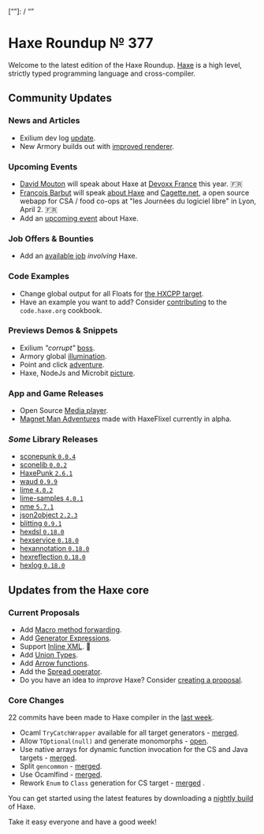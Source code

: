 [_template]: ../templates/roundup.html
[date]: / "2017-03-27 10:53:00"
[modified]: / "2017-03-27 11:07:00"
[published]: / "2017-03-27 14:30:00"
[description]: / "The latest news covering the Haxe community, featuring upcoming talks, the latest HaxeLib releases, game previews and lots more!"
[“”]: / “”

# Haxe Roundup № 377

Welcome to the latest edition of the Haxe Roundup. [Haxe](http://haxe.org/?utm_source=haxe.io) is a high level, strictly typed programming language and cross-compiler.

## Community Updates

### News and Articles

- Exilium dev log [update](https://twitter.com/5Mixer/status/845913051761016832).
- New Armory builds out with [improved renderer](https://twitter.com/luboslenco/status/844550609273573376).
	
### Upcoming Events

- [David Mouton](https://twitter.com/damoebius) will speak about Haxe at [Devoxx France](http://cfp.devoxx.fr/2017/talk/EFI-6314/Beyond_Javascript) this year. :fr:
- [François Barbut](https://github.com/bablukid) will speak [about Haxe](http://www.jdll.org/events/decouvrez-haxe-le-graal-du-developpeur-touche-a-tout/) and [Cagette.net](http://www.jdll.org/events/cagette-net-un-logiciel-libre-pour-le-circuit-court/), a open source webapp for  CSA / food co-ops at "les Journées du logiciel libre" in Lyon, April 2. :fr:
- Add an [upcoming event](https://github.com/skial/haxe.io/labels/events) about Haxe.

### Job Offers & Bounties

- Add an [available job](https://github.com/skial/haxe.io/labels/jobs) _involving_ Haxe.

### Code Examples

- Change global output for all Floats for [the HXCPP target](https://groups.google.com/d/msg/haxelang/_q3Q3yqZ2LQ/R0idRNQdCQAJ).
- Have an example you want to add? Consider [contributing](https://github.com/HaxeFoundation/code-cookbook#contributing-articles) to the `code.haxe.org` cookbook.

### Previews Demos & Snippets

- Exilium _"corrupt"_ [boss](https://twitter.com/5Mixer/status/845890121022918656).
- Armory global [illumination](https://twitter.com/luboslenco/status/845732684676648962).
- Point and click [adventure](https://twitter.com/eduardogrdev/status/845700496140750848).
- Haxe, NodeJs and Microbit [picture](https://twitter.com/MatthijsKamstra/status/845176397286932486).

### App and Game Releases

- Open Source [Media player]( https://twitter.com/ProgrammerRyan/status/845109928364654593).
- [Magnet Man Adventures](https://twitter.com/ohsat_games/status/845458724277927937) made with HaxeFlixel currently in alpha.

### _Some_ Library Releases

- [sconepunk `0.0.4`](http://lib.haxe.org/p/sconepunk)
- [sconelib `0.0.2`](http://lib.haxe.org/p/sconelib)
- [HaxePunk `2.6.1`](http://lib.haxe.org/p/HaxePunk)
- [waud `0.9.9`](http://lib.haxe.org/p/waud)
- [lime `4.0.2`](http://lib.haxe.org/p/lime)
- [lime-samples `4.0.1`](http://lib.haxe.org/p/lime-samples)
- [nme `5.7.1`](http://lib.haxe.org/p/nme)
- [json2object `2.2.3`](http://lib.haxe.org/p/json2object)
- [blitting `0.9.1`](http://lib.haxe.org/p/blitting)
- [hexdsl `0.18.0`](http://lib.haxe.org/p/hexdsl)
- [hexservice `0.18.0`](http://lib.haxe.org/p/hexservice)
- [hexannotation `0.18.0`](http://lib.haxe.org/p/hexannotation)
- [hexreflection `0.18.0`](http://lib.haxe.org/p/hexreflection)
- [hexlog `0.18.0`](http://lib.haxe.org/p/hexlog)

## Updates from the Haxe core

### Current Proposals

- Add [Macro method forwarding](https://github.com/HaxeFoundation/haxe-evolution/pull/18).
- Add [Generator Expressions](https://github.com/HaxeFoundation/haxe-evolution/pull/15).
- Support [Inline XML](https://github.com/HaxeFoundation/haxe-evolution/pull/12). :star2:
- Add [Union Types](https://github.com/HaxeFoundation/haxe-evolution/pull/11).
- Add [Arrow functions](https://github.com/HaxeFoundation/haxe-evolution/pull/8).
- Add the [Spread operator](https://github.com/HaxeFoundation/haxe-evolution/pull/7).
- Do you have an idea to _improve_ Haxe? Consider [creating a proposal].

### Core Changes

22 commits have been made to Haxe compiler in the [last week].

- Ocaml `TryCatchWrapper` available for all target generators - [merged](https://github.com/HaxeFoundation/haxe/pull/6128).
- Allow `TOptional(null)` and generate monomorphs - [open](https://github.com/HaxeFoundation/haxe/pull/6126).
- Use native arrays for dynamic function invocation for the CS and Java targets - [merged](https://github.com/HaxeFoundation/haxe/pull/6125).
- Split `gencommon` - [merged](https://github.com/HaxeFoundation/haxe/pull/6122).
- Use Ocamlfind - [merged](https://github.com/HaxeFoundation/haxe/pull/6123).
- Rework `Enum` to `Class` generation for CS target - [merged](https://github.com/HaxeFoundation/haxe/pull/6119) .

You can get started using the latest features by downloading a [nightly build] of Haxe.

Take it easy everyone and have a good week!

[last week]: https://github.com/issues?utf8=%E2%9C%93&q=closed%3A2017-03-21..2017-03-27+org%3Ahaxefoundation+is%3Aclosed+
[nightly build]: http://build.haxe.org
[creating a proposal]: https://github.com/HaxeFoundation/haxe-evolution

